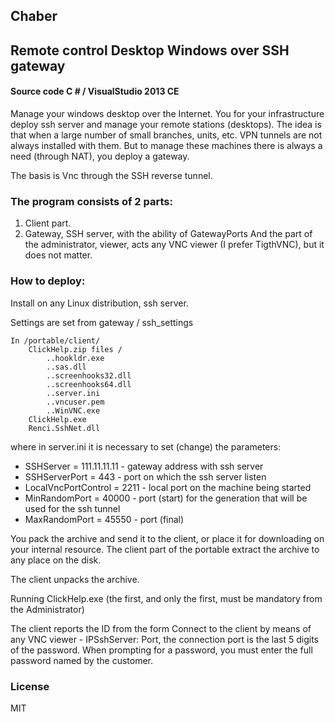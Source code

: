 ## Chaber
## Remote control Desktop Windows over SSH gateway
#### Source code C # / VisualStudio 2013 CE

Manage your windows desktop over the Internet. You for your infrastructure deploy ssh server and manage your remote stations (desktops). The idea is that when a large number of small branches, units, etc. VPN tunnels are not always installed with them. But to manage these machines there is always a need (through NAT), you deploy a gateway.

The basis is Vnc through the SSH reverse tunnel.

### The program consists of 2 parts:
1. Client part.
2. Gateway, SSH server, with the ability of GatewayPorts
And the part of the administrator, viewer, acts any VNC viewer (I prefer TigthVNC), but it does not matter.

### How to deploy:
Install on any Linux distribution, ssh server.

Settings are set from gateway / ssh_settings
```ssh
In /portable/client/
	ClickHelp.zip files /
		..hookldr.exe
		..sas.dll
		..screenhooks32.dll
		..screenhooks64.dll
		..server.ini
		..vncuser.pem
		..WinVNC.exe
	ClickHelp.exe
	Renci.SshNet.dll
```
where in server.ini it is necessary to set (change) the parameters:

- SSHServer = 111.11.11.11 - gateway address with ssh server
- SSHServerPort = 443 - port on which the ssh server listen
- LocalVncPortControl = 2211 - local port on the machine being started
- MinRandomPort = 40000 - port (start) for the generation that will be used for the ssh tunnel
- MaxRandomPort = 45550 - port (final)

You pack the archive and send it to the client, or place it for downloading on your internal resource. The client part of the portable extract the archive to any place on the disk.

The client unpacks the archive.

Running ClickHelp.exe (the first, and only the first, must be mandatory from the Administrator)

The client reports the ID from the form
Connect to the client by means of any VNC viewer - IPSshServer: Port, the connection port is the last 5 digits of the password.
When prompting for a password, you must enter the full password named by the customer.

### License
MIT
